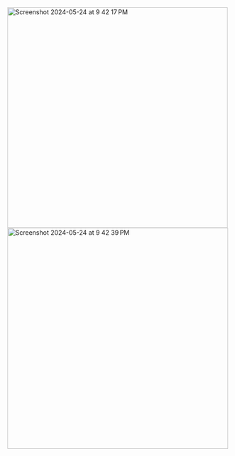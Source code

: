 <img width="496" alt="Screenshot 2024-05-24 at 9 42 17 PM" src="https://github.com/chinmayak09/CATbonds/assets/12558138/5ea22e15-61cc-4b21-82ec-5be77a7b27aa">

<img width="497" alt="Screenshot 2024-05-24 at 9 42 39 PM" src="https://github.com/chinmayak09/CATbonds/assets/12558138/87e4da23-9265-45da-9784-155de27a8b95">
